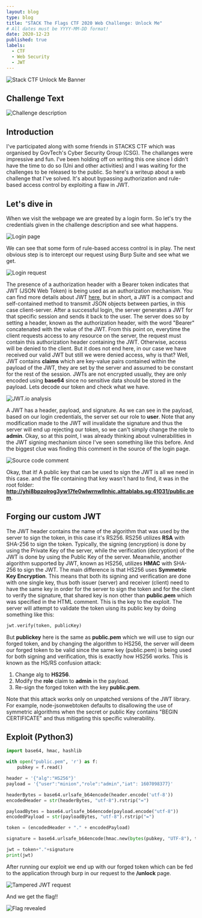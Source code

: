 ```yaml
---
layout: blog
type: blog
title: "STACK The Flags CTF 2020 Web Challenge: Unlock Me"
# All dates must be YYYY-MM-DD format!
date: 2020-12-23
published: true
labels:
  - CTF
  - Web Security
  - JWT
---
```


![Stack CTF Unlock Me Banner](../img/unlock-me/banner.png)

## Challenge Text

![Challenge description](../img/unlock-me/challenge_text.png)

## Introduction

I've participated along with some friends in STACKS CTF which was organised by GovTech's Cyber Security Group (CSG). The challanges were impressive and fun. I've been holding off on writing this one since
I didn't have the time to do so (Uni and other activities) and I was waiting for the challenges to be released to the public. So here's a writeup about a web challenge that I've solved. It's about bypassing authorization and rule-based access control by exploiting a flaw in JWT.

## Let's dive in

When we visit the webpage we are greated by a login form. So let's try the credentials given in the challenge description and see what happens.

![Login page](../img/unlock-me/login.png)

We can see that some form of rule-based access control is in play.
The next obvious step is to intercept our request using Burp Suite and see what we get.

![Login request](../img/unlock-me/request.png)

The presence of a authorization header with a Bearer token indicates that JWT (JSON Web Token) is being used as an authorization mechanism.
You can find more details about JWT [here](https://jwt.io/introduction/), but in short, a JWT is a compact and self-contained method to transmit JSON
objects between parties, in this case client-server. After a successful login, the server generates a JWT for that specific session and sends it back to
the user. The server does so by setting a header, known as the authorization header, with the word "Bearer" concatenated with the value of the JWT.
From this point on, everytime the client requests access to any resource on the server, the request must contain this authorization header containing
the JWT. Otherwise, access will be denied to the client.
But it does not end here, in our case we have received our valid JWT but still we were denied access, why is that?
Well, JWT contains **claims** which are key-value pairs contained within the payload of the JWT, they are set by the server and assumed to be constant
for the rest of the session.
JWTs are not encrypted usually, they are only encoded using **base64** since no sensitive data should be stored in the payload. Lets decode our token and check what we have.

![JWT.io analysis](../img/unlock-me/jwtio.png)

A JWT has a header, payload, and signature. As we can see in the payload, based on our login credentials, the server set our role to **user**. Note that any modification made to
the JWT will invalidate the signature and thus the server will end up rejecting our token, so we can't simply change the role to **admin**.
Okay, so at this point, I was already thinking about vulnerabilities in the JWT signing mechanism since I've seen something like this before. And the biggest clue was finding this comment
in the source of the login page.

![Source code comment](../img/unlock-me/comment.png)

Okay, that it! A public key that can be used to sign the JWT is all we need in this case. and the file containing that key wasn't hard to find, it was in the root folder: **http://yhi8bpzolrog3yw17fe0wlwrnwllnhic.alttablabs.sg:41031/public.pem**.

## Forging our custom JWT

The JWT header contains the name of the algorithm that was used by the server to sign the token, in this case it's RS256.
RS256 utilizes **RSA** with SHA-256 to sign the token. Typically, the signing (encryption) is done by using the Private Key of the server, while the verification (decryption) of the JWT is done by using the Public Key of the server.
Meanwhile, another algorithm supported by JWT, known as HS256, utilizes **HMAC** with SHA-256 to sign the JWT. The main difference is that HS256 uses **Symmetric Key Encryption**. This means that both its signing and verification are done with one single key,
thus both issuer (server) and receiver (client) need to have the same key in order for the server to sign the token and for the client to verify the signature, that shared key is non other than **public.pem** which was specified in the HTML comment. This is the key to the exploit.
The server will attempt to validate the token uisng its public key by doing something like this:
```php
jwt.verify(token, publicKey)
```
But **publickey** here is the same as **public.pem** which we will use to sign our forged token, and by changing the algorithm to HS256, the server will deem our forged token to be valid since the same key (public.pem) is being used for both signing and verification, this is exactly how HS256 works.
This is known as the HS/RS confusion attack:
1. Change alg to **HS256**.
2. Modify the **role** claim to **admin** in the payload.
3. Re-sign the forged token with the key **public.pem**.

Note that this attack works only on unpatched versions of the JWT library. For example, node-jsonwebtoken defaults to disallowing the use of symmetric algorithms when the secret or public Key contains "BEGIN CERTIFICATE" and thus mitigating this specific vulnerability.

## Exploit (Python3)

```python
import base64, hmac, hashlib

with open("public.pem", 'r') as f:
    pubkey = f.read()

header = '{"alg":"HS256"}'
payload = '{"user":"minion","role":"admin","iat": 1607098377}'

headerBytes = base64.urlsafe_b64encode(header.encode('utf-8'))
encodedHeader = str(headerBytes, "utf-8").rstrip("=")

payloadBytes = base64.urlsafe_b64encode(payload.encode("utf-8"))
encodedPayload = str(payloadBytes, "utf-8").rstrip("=")

token = (encodedHeader + "." + encodedPayload)

signature = base64.urlsafe_b64encode(hmac.new(bytes(pubkey, "UTF-8"), token.encode("utf-8"),hashlib.sha256).digest()).decode("UTF-8").rstrip("=")

jwt = token+"."+signature
print(jwt)
```
After running our exploit we end up with our forged token which can be fed to the application through burp in our request to the **/unlock** page.

![Tampered JWT request](../img/unlock-me/tampered_request.png)

And we get the flag!!

![Flag revealed](../img/unlock-me/flag.png)